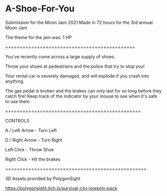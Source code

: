 # A-Shoe-For-You
 Submission for the Moon Jam 2021
Made in 72 hours for the 3rd annual Moon Jam

The theme for the jam was: 1 HP

=============================================

You've recently come across a large supply of shoes. 

Throw your shoes at pedestrians and the police that try to stop you!

Your rental car is severely damaged, and will explode if you crash into anything. 

The gas pedal is broken and the brakes can only last for so long before they catch fire! Keep track of the indicator by your mouse to see when it's safe to use them.

===============================================

CONTROLS

A / Left Arrow - Turn Left

D / Right Arrow - Turn Right

Left Click - Throw Shoe

Right Click - Hit the brakes

=================================================

3D Assets provided by PolygonSight

https://polygonsight.itch.io/survival-city-lowpoly-pack
